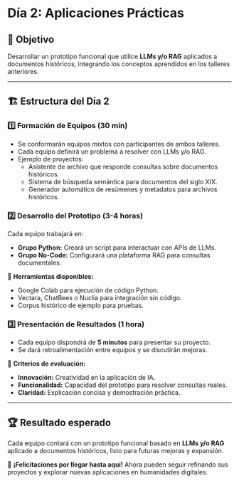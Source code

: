 # Día 2: Aplicaciones Prácticas

## 🎯 Objetivo
Desarrollar un prototipo funcional que utilice **LLMs y/o RAG** aplicados a documentos históricos, integrando los conceptos aprendidos en los talleres anteriores.

---

## 🏗️ Estructura del Día 2

### 1️⃣ **Formación de Equipos (30 min)**
- Se conformarán equipos mixtos con participantes de ambos talleres.
- Cada equipo definirá un problema a resolver con LLMs y/o RAG.
- Ejemplo de proyectos:
  - Asistente de archivo que responde consultas sobre documentos históricos.
  - Sistema de búsqueda semántica para documentos del siglo XIX.
  - Generador automático de resúmenes y metadatos para archivos históricos.

### 2️⃣ **Desarrollo del Prototipo (3-4 horas)**
Cada equipo trabajará en:
- **Grupo Python:** Creará un script para interactuar con APIs de LLMs.
- **Grupo No-Code:** Configurará una plataforma RAG para consultas documentales.

🚀 **Herramientas disponibles:**
- Google Colab para ejecución de código Python.
- Vectara, ChatBees o Nuclia para integración sin código.
- Corpus histórico de ejemplo para pruebas.

### 3️⃣ **Presentación de Resultados (1 hora)**
- Cada equipo dispondrá de **5 minutos** para presentar su proyecto.
- Se dará retroalimentación entre equipos y se discutirán mejoras.

📌 **Criterios de evaluación:**
- **Innovación:** Creatividad en la aplicación de IA.
- **Funcionalidad:** Capacidad del prototipo para resolver consultas reales.
- **Claridad:** Explicación concisa y demostración práctica.

---

## 🏆 Resultado esperado
Cada equipo contará con un prototipo funcional basado en **LLMs y/o RAG** aplicado a documentos históricos, listo para futuras mejoras y expansión.

🚀 **¡Felicitaciones por llegar hasta aquí!** Ahora pueden seguir refinando sus proyectos y explorar nuevas aplicaciones en humanidades digitales.

